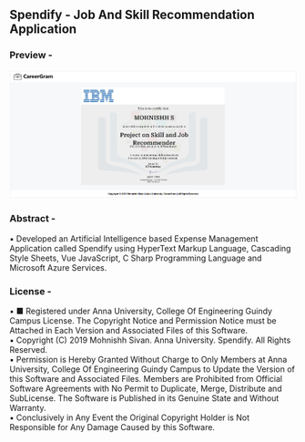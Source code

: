<h2>Spendify - Job And Skill Recommendation Application</h2>

<h3>Preview -</h3>
<center><img src="Delete Now (1).png"></center>

<h3>Abstract -</h3>
▪ Developed an Artificial Intelligence based Expense Management Application called Spendify using HyperText Markup Language, Cascading Style Sheets, Vue JavaScript, C Sharp Programming Language and Microsoft Azure Services.<br/>

<h3>License -</h3>
▪ ■ Registered under Anna University, College Of Engineering Guindy Campus License. The Copyright Notice and Permission Notice must be Attached in Each Version and Associated Files of this Software.<br/>
▪ Copyright (C) 2019 Mohnishh Sivan. Anna University. Spendify. All Rights Reserved.<br/>
▪ Permission is Hereby Granted Without Charge to Only Members at Anna University, College Of Engineering Guindy Campus to Update the Version of this Software and Associated Files. Members are Prohibited from Official Software Agreements with No Permit to Duplicate, Merge, Distribute and SubLicense. The Software is Published in its Genuine State and Without Warranty.<br/>
▪ Conclusively in Any Event the Original Copyright Holder is Not Responsible for Any Damage Caused by this Software.<br/>
